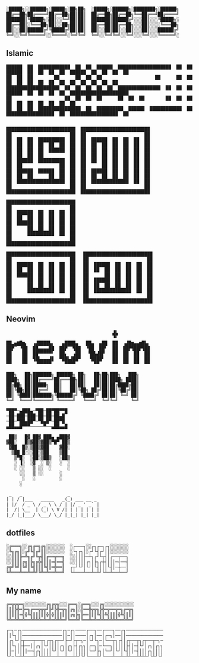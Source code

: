 
    ░█████╗░░██████╗░█████╗░██╗██╗  ░█████╗░██████╗░████████╗░██████╗
    ██╔══██╗██╔════╝██╔══██╗██║██║  ██╔══██╗██╔══██╗╚══██╔══╝██╔════╝
    ███████║╚█████╗░██║░░╚═╝██║██║  ███████║██████╔╝░░░██║░░░╚█████╗░
    ██╔══██║░╚═══██╗██║░░██╗██║██║  ██╔══██║██╔══██╗░░░██║░░░░╚═══██╗
    ██║░░██║██████╔╝╚█████╔╝██║██║  ██║░░██║██║░░██║░░░██║░░░██████╔╝
    ╚═╝░░╚═╝╚═════╝░░╚════╝░╚═╝╚═╝  ╚═╝░░╚═╝╚═╝░░╚═╝░░░╚═╝░░░╚═════╝░

## Islamic

                                                                                                                    
    ██████  ██  ████████████  ██  ██  ██████  ████████████████████  ██  ██  ██████  ██  ██  ██  ██  ██████  ██  ██  ██  ██  
    ██  ██  ██        ██      ██  ██  ██                    ██      ██  ██      ██  ██  ██  ██  ██  ██  ██  ██  ██  ██  ██  
    ████████████████████  ██  ██  ██  ██  ██  ████████████████  ██  ██  ██  ██████  ██  ██  ██  ██  ██████████████████████  
    ██                    ██  ██  ██  ██      ██  ██  ██        ██  ██  ██  ██  ██  ██  ██  ██  ██  ██                      
    ██  ██  ██  ████████████████  ██  ██████████  ██████  ████████████  ██  ██████████████████  ██  ██████████████████  ██  
                                                                                                                    

    ██████████████████████████  ██████████████████████████
    ██                      ██  ██                      ██
    ██  ██  ██  ██████████  ██  ██  ██████  ██  ██  ██  ██
    ██  ██  ██  ██  ██  ██  ██  ██  ██  ██  ██  ██  ██  ██
    ██  ██  ██  ██  ██████  ██  ██  ██  ██  ██  ██  ██  ██
    ██  ██  ██  ██          ██  ██  ██  ██  ██  ██  ██  ██
    ██  ██████  ██████████  ██  ██  ██  ██  ██  ██  ██  ██
    ██  ██              ██  ██  ██      ██  ██  ██  ██  ██
    ██  ██████  ██████  ██  ██  ██  ██████  ██  ██  ██  ██
    ██  ██  ██      ██  ██  ██  ██  ██  ██  ██  ██  ██  ██
    ██  ██████████████████  ██  ██  ██████████████  ██  ██
    ██                      ██  ██                      ██
    ██████████████████████████  ██████████████████████████

    ██████████████████████████
    ██                      ██
    ██  ██████  ██  ██  ██  ██
    ██  ██  ██  ██  ██  ██  ██
    ██  ██████  ██  ██  ██  ██
    ██      ██  ██  ██  ██  ██
    ██      ██████████  ██  ██
    ██                      ██
    ██████████████████████████
    
    ██████████████████████████   ██████████████████████████
    ██                      ██   ██                      ██
    ██  ██████  ██  ██  ██  ██   ██  ██████  ██  ██  ██  ██
    ██  ██  ██  ██  ██  ██  ██   ██  ██  ██  ██  ██  ██  ██
    ██  ██████  ██  ██  ██  ██   ██      ██  ██  ██  ██  ██
    ██      ██  ██  ██  ██  ██   ██  ██████  ██  ██  ██  ██
    ██      ██  ██  ██  ██  ██   ██  ██  ██  ██  ██  ██  ██
    ██      ██████████  ██  ██   ██  ██████████████  ██  ██
    ██                      ██   ██                      ██
    ██████████████████████████   ██████████████████████████
    
## Neovim

                                            ▟▙            
                                            ▝▘            
    ██▃▅▇█▆▖  ▗▟████▙▖   ▄████▄   ██▄  ▄██  ██  ▗▟█▆▄▄▆█▙▖
    ██▛▔ ▝██  ██▄▄▄▄██  ██▛▔▔▜██  ▝██  ██▘  ██  ██▛▜██▛▜██
    ██    ██  ██▀▀▀▀▀▘  ██▖  ▗██   ▜█▙▟█▛   ██  ██  ██  ██
    ██    ██  ▜█▙▄▄▄▟▊  ▀██▙▟██▀   ▝████▘   ██  ██  ██  ██
    ▀▀    ▀▀   ▝▀▀▀▀▀     ▀▀▀▀       ▀▀     ▀▀  ▀▀  ▀▀  ▀▀

    ███╗   ██╗███████╗ ██████╗ ██╗   ██╗██╗███╗   ███╗
    ████╗  ██║██╔════╝██╔═══██╗██║   ██║██║████╗ ████║
    ██╔██╗ ██║█████╗  ██║   ██║██║   ██║██║██╔████╔██║
    ██║╚██╗██║██╔══╝  ██║   ██║╚██╗ ██╔╝██║██║╚██╔╝██║
    ██║ ╚████║███████╗╚██████╔╝ ╚████╔╝ ██║██║ ╚═╝ ██║
    ╚═╝  ╚═══╝╚══════╝ ╚═════╝   ╚═══╝  ╚═╝╚═╝     ╚═╝
                                                  
    ▀██▀─▄███▄─▀██─██▀██▀▀█
    ─██─███─███─██─██─██▄█▔
    ─██─▀██▄██▀─▀█▄█▀─██▀█ 
    ▄██▄▄█▀▀▀─────▀──▄██▄▄█

     ██▒   █▓ ██▓ ███▄ ▄███▓
    ▓██░   █▒▓██▒▓██▒▀█▀ ██▒
     ▓██  █▒░▒██▒▓██    ▓██░
      ▒██ █░░░██░▒██    ▒██ 
       ▒▀█░  ░██░▒██▒   ░██▒
       ░ ▐░  ░▓  ░ ▒░   ░  ░
       ░ ░░   ▒ ░░  ░      ░
         ░░   ▒ ░░      ░   
          ░   ░         ░   
         ░                  

     _   _                 _           
    | | / |___   _____   _(_) ___ __ _ 
    | |/  / _ \ / _ \ \ / | |/ _ ' _` |
    |  /| \__  | (_) \ V /| | | | | | |
    |_/ |_|___/ \___/ \_/ |_|_| |_| |_|

## dotfiles

    ░╔═══╗░░╔╗╔═╗╔╗░░░░░░░  ░┌───┐░░┌┐┌─┐┌┐░░░░░░░ 
    ░╚╗╔╗║░╔╝╚╣╔╝║║░░░░░░░  ░└┐┌┐│░┌┘└┤┌┘││░░░░░░░ 
    ░░║║║╠═╩╗╔╝╚╦╣║╔══╦══╗  ░░│││├─┴┐┌┘└┬┤│┌──┬──┐ 
    ░░║║║║╔╗║╠╗╔╬╣║║║═╣══╣  ░░││││┌┐│├┐┌┼┤│││─┤──┤ 
    ╔╦╝╚╝║╚╝║╚╣║║║╚╣║═╬══║  ┌┬┘└┘│└┘│└┤│││└┤│─┼──│ 
    ╚╩═══╩══╩═╩╝╚╩═╩══╩══╝  └┴───┴──┴─┴┘└┴─┴──┴──┘ 

## My name

    ╔═╦╦╦═╗░░░░░░░░╔╗╔╦╗░░░╔══╗░╔══╗░░░╔╗░░░░░░░░░░░
    ║║║╠╬═╠═╗╔══╦╦╦╝╠╝╠╬═╦╗║╔╗║░║══╬╦╦╗╠╬═╦══╦═╗╔═╦╗
    ║║║║║═╣╬╚╣║║║║║╬║╬║║║║║║╔╗╠╗╠══║║║╚╣║╩╣║║║╬╚╣║║║
    ╚╩═╩╩═╩══╩╩╩╩═╩═╩═╩╩╩═╝╚══╩╝╚══╩═╩═╩╩═╩╩╩╩══╩╩═╝

    ┌─┐─┌┐───────────────┌┐─┌┐────┌──┐──┌───┐──┌┐──────────────
    ││└┐││───────────────││─││────│┌┐│──│┌─┐│──││──────────────
    │┌┐└┘├┬───┬──┬┐┌┬┐┌┬─┘├─┘├┬─┐─│└┘└┐─│└──┬┐┌┤│┌┬──┬┐┌┬──┬─┐─
    ││└┐│├┼──││┌┐│└┘││││┌┐│┌┐├┤┌┐┐│┌─┐│─└──┐│││││├┤│─┤└┘│┌┐│┌┐┐
    ││─│││││──┤┌┐││││└┘│└┘│└┘││││││└─┘├┐│└─┘│└┘│└┤││─┤│││┌┐││││
    └┘─└─┴┴───┴┘└┴┴┴┴──┴──┴──┴┴┘└┘└───┴┘└───┴──┴─┴┴──┴┴┴┴┘└┴┘└┘

